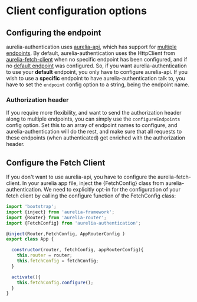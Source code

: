 # Client configuration options

## Configuring the endpoint

aurelia-authentication uses [aurelia-api](https://github.com/SpoonX/aurelia-api), which has support for [multiple endpoints](https://github.com/SpoonX/aurelia-api/blob/master/doc/getting-started.md#multiple-endpoints).
By default, aurelia-authentication uses the HttpClient from [aurelia-fetch-client](https://github.com/aurelia/fetch-client) when no specific endpoint has been configured, and if no [default endpoint](https://github.com/SpoonX/aurelia-api/blob/master/doc/getting-started.md#default-endpoint) was configured.
So, if you want aurelia-authentication to use your **default** endpoint, you only have to configure aurelia-api.
If you wish to use a **specific** endpoint to have aurelia-authentication talk to, you have to set the `endpoint` config option to a string, being the endpoint name.

### Authorization header

If you require more flexibility, and want to send the authorization header along to multiple endpoints, you can simply use the `configureEndpoints` config option.
Set this to an array of endpoint names to configure, and aurelia-authentication will do the rest, and make sure that all requests to these endpoints (when authenticated) get enriched with the authorization header.

## Configure the Fetch Client

If you don't want to use aurelia-api, you have to configure the aurelia-fetch-client. In your aurelia app file, inject the {FetchConfig} class from aurelia-authentication. We need to explicitly opt-in for the configuration of your fetch client by calling the configure function of the FetchConfig class:

```js
import 'bootstrap';
import {inject} from 'aurelia-framework';
import {Router} from 'aurelia-router';
import {FetchConfig} from 'aurelia-authentication';

@inject(Router,FetchConfig, AppRouterConfig )
export class App {

  constructor(router, fetchConfig, appRouterConfig){
    this.router = router;
    this.fetchConfig = fetchConfig;
  }

  activate(){
    this.fetchConfig.configure();
  }
}
```

